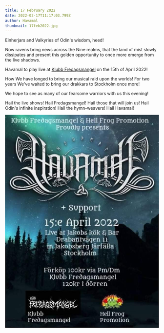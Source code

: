 ```yaml
---
title: 17 February 2022
date: 2022-02-17T11:17:03.799Z
author: Havamal
thumbnail: 17feb2022.jpg
---
```

Einherjars and Valkyries of Odin's wisdom, heed!

Now ravens bring news across the Nine realms, that the land of mist slowly dissipates and present this golden opportunity to once more emerge from the live shadows.

Havamal to play live at [](https://www.facebook.com/fredagsmangel/)[Klubb Fredagsmangel](https://www.facebook.com/fredagsmangel/) on the 15th of April 2022!

How We have longed to bring our musical raid upon the worlds! For two years We've waited to bring our drakkars to Stockholm once more!

We hope to see as many of our fearsome warriors with us this evening!

Hail the live shows! Hail Fredagsmangel! Hail those that will join us! Hail Odin's infinite inspiration! Hail the hymn-weavers! Hail Havamal!

![Havamal live at Fredagsmangel flyer](17feb2022.jpg)